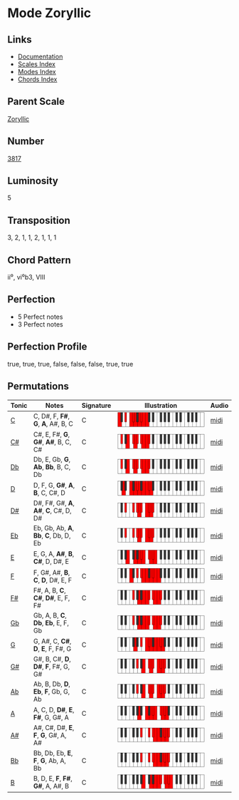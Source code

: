 # Mode Zoryllic

## Links

- [Documentation](README.md)
- [Scales Index](Scales.md)
- [Modes Index](Modes.md)
- [Chords Index](Chords.md)

## Parent Scale

[Zoryllic](ScaleZoryllic.md)

## Number

[3817](https://ianring.com/musictheory/scales/3817)

## Luminosity

5

## Transposition

3, 2, 1, 1, 2, 1, 1, 1

## Chord Pattern

ii⁰, vi⁰b3, VIII

## Perfection

- 5 Perfect notes
- 3 Perfect notes

## Perfection Profile

true, true, true, false, false, false, true, true

## Permutations

| Tonic | Notes | Signature | Illustration | Audio |
|-------|-------|-----------|--------------|-------|
| [C](ModeCNaturalZoryllic.md) | C, D#, F, **F#**, **G**, **A**, A#, B, C | C | ![CNaturalZoryllic](ModeCNaturalZoryllic.png) | [midi](https://github.com/edipermadi/music/blob/main/docs/ModeCNaturalZoryllic.mid?raw=true) |
| [C#](ModeCSharpZoryllic.md) | C#, E, F#, **G**, **G#**, **A#**, B, C, C# | C | ![CSharpZoryllic](ModeCSharpZoryllic.png) | [midi](https://github.com/edipermadi/music/blob/main/docs/ModeCSharpZoryllic.mid?raw=true) |
| [Db](ModeDFlatZoryllic.md) | Db, E, Gb, **G**, **Ab**, **Bb**, B, C, Db | C | ![DFlatZoryllic](ModeDFlatZoryllic.png) | [midi](https://github.com/edipermadi/music/blob/main/docs/ModeDFlatZoryllic.mid?raw=true) |
| [D](ModeDNaturalZoryllic.md) | D, F, G, **G#**, **A**, **B**, C, C#, D | C | ![DNaturalZoryllic](ModeDNaturalZoryllic.png) | [midi](https://github.com/edipermadi/music/blob/main/docs/ModeDNaturalZoryllic.mid?raw=true) |
| [D#](ModeDSharpZoryllic.md) | D#, F#, G#, **A**, **A#**, **C**, C#, D, D# | C | ![DSharpZoryllic](ModeDSharpZoryllic.png) | [midi](https://github.com/edipermadi/music/blob/main/docs/ModeDSharpZoryllic.mid?raw=true) |
| [Eb](ModeEFlatZoryllic.md) | Eb, Gb, Ab, **A**, **Bb**, **C**, Db, D, Eb | C | ![EFlatZoryllic](ModeEFlatZoryllic.png) | [midi](https://github.com/edipermadi/music/blob/main/docs/ModeEFlatZoryllic.mid?raw=true) |
| [E](ModeENaturalZoryllic.md) | E, G, A, **A#**, **B**, **C#**, D, D#, E | C | ![ENaturalZoryllic](ModeENaturalZoryllic.png) | [midi](https://github.com/edipermadi/music/blob/main/docs/ModeENaturalZoryllic.mid?raw=true) |
| [F](ModeFNaturalZoryllic.md) | F, G#, A#, **B**, **C**, **D**, D#, E, F | C | ![FNaturalZoryllic](ModeFNaturalZoryllic.png) | [midi](https://github.com/edipermadi/music/blob/main/docs/ModeFNaturalZoryllic.mid?raw=true) |
| [F#](ModeFSharpZoryllic.md) | F#, A, B, **C**, **C#**, **D#**, E, F, F# | C | ![FSharpZoryllic](ModeFSharpZoryllic.png) | [midi](https://github.com/edipermadi/music/blob/main/docs/ModeFSharpZoryllic.mid?raw=true) |
| [Gb](ModeGFlatZoryllic.md) | Gb, A, B, **C**, **Db**, **Eb**, E, F, Gb | C | ![GFlatZoryllic](ModeGFlatZoryllic.png) | [midi](https://github.com/edipermadi/music/blob/main/docs/ModeGFlatZoryllic.mid?raw=true) |
| [G](ModeGNaturalZoryllic.md) | G, A#, C, **C#**, **D**, **E**, F, F#, G | C | ![GNaturalZoryllic](ModeGNaturalZoryllic.png) | [midi](https://github.com/edipermadi/music/blob/main/docs/ModeGNaturalZoryllic.mid?raw=true) |
| [G#](ModeGSharpZoryllic.md) | G#, B, C#, **D**, **D#**, **F**, F#, G, G# | C | ![GSharpZoryllic](ModeGSharpZoryllic.png) | [midi](https://github.com/edipermadi/music/blob/main/docs/ModeGSharpZoryllic.mid?raw=true) |
| [Ab](ModeAFlatZoryllic.md) | Ab, B, Db, **D**, **Eb**, **F**, Gb, G, Ab | C | ![AFlatZoryllic](ModeAFlatZoryllic.png) | [midi](https://github.com/edipermadi/music/blob/main/docs/ModeAFlatZoryllic.mid?raw=true) |
| [A](ModeANaturalZoryllic.md) | A, C, D, **D#**, **E**, **F#**, G, G#, A | C | ![ANaturalZoryllic](ModeANaturalZoryllic.png) | [midi](https://github.com/edipermadi/music/blob/main/docs/ModeANaturalZoryllic.mid?raw=true) |
| [A#](ModeASharpZoryllic.md) | A#, C#, D#, **E**, **F**, **G**, G#, A, A# | C | ![ASharpZoryllic](ModeASharpZoryllic.png) | [midi](https://github.com/edipermadi/music/blob/main/docs/ModeASharpZoryllic.mid?raw=true) |
| [Bb](ModeBFlatZoryllic.md) | Bb, Db, Eb, **E**, **F**, **G**, Ab, A, Bb | C | ![BFlatZoryllic](ModeBFlatZoryllic.png) | [midi](https://github.com/edipermadi/music/blob/main/docs/ModeBFlatZoryllic.mid?raw=true) |
| [B](ModeBNaturalZoryllic.md) | B, D, E, **F**, **F#**, **G#**, A, A#, B | C | ![BNaturalZoryllic](ModeBNaturalZoryllic.png) | [midi](https://github.com/edipermadi/music/blob/main/docs/ModeBNaturalZoryllic.mid?raw=true) |
